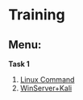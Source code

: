 # Training

## Menu:

**Task 1**

1. [Linux Command](https://github.com/dophison/Training/blob/main/Linux/Stage2.md)
2. [WinServer+Kali](https://github.com/dophison/Training/blob/main/WinServer/report.md)
